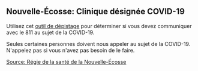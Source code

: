 ## Nouvelle-Écosse: Clinique désignée COVID-19

Utilisez cet [outil de dépistage](https://when-to-call-about-covid19.novascotia.ca/fr) pour déterminer si vous devez communiquer avec le 811 au sujet de la COVID-19.

Seules certaines personnes doivent nous appeler au sujet de la COVID-19. N'appelez pas si vous n'avez pas besoin de le faire.

[Source: Régie de la santé de la Nouvelle-Écosse](http://www.nshealth.ca/les-services-en-francais-la-regie-de-la-sante-de-la-nouvelle-ecosse)
